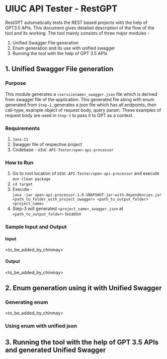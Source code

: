 # UIUC API Tester - RestGPT
RestGPT automatically tests the REST based projects with the help of GPT3.5 APIs. 
This document gives detailed description of the flow of the tool and its working.
The tool mainly consists of three major modules - 
1. Unified Swagger File generation
2. Enum generation and its use with unified swagger
3. Running the tool with the help of GPT 3.5 APIs

## 1. Unified Swagger File generation

### Purpose 
This module generates a ``<servicename>_swagger.json`` file which is derived from swagger file 
of the application. This generated file along with enum generated from ``Step-2``, generates 
a json file which has all endpoints, their call-type, example object of request body, query param.
These examples of request body are used in ``Step-3`` to pass it to GPT as a context.

### Requirements
1. ``Java-11``
2. Swagger file of respective project
3. Codebase - ``UIUC-API-Tester/open-api-processor``

### How to Run
1. Go to root location of ``UIUC-API-Tester/open-api-processor`` and execute ``mvn clean package``
2. ``cd target``
3. Execute - </br>
``java -jar open-api-processor-1.0-SNAPSHOT-jar-with-dependencies.jar <path_to_folder_with_project_swagger> <path_to_output_folder> <project_name>``
4. Step-3 will generated ``<project_name>_swagger.json`` at ``<path_to_output_folder>`` location

### Sample Input and Output

#### Input
<to_be_added_by_chinmay>
#### Output
<to_be_added_by_chinmay>

## 2. Enum generation using it with Unified Swagger
### Generating enum
<to_be_added_by_chinmay>

### Using enum with unified json

## 3. Running the tool with the help of GPT 3.5 APIs and generated Unified Swagger